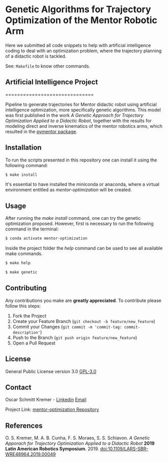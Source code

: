 # Genetic Algorithms for Trajectory Optimization of the Mentor Robotic Arm


Here we submitted all code snippets to help with artificial intelligence coding to deal with an 
optimization problem, where the trajectory planning of a didactic robot is tackled.

See: `Makefile` to know other commands.

## Artificial Intelligence Project

==============================

Pipeline to generate trajectories for Mentor didactic robot using artificial intelligence optimization, more specifically genetic algorithms. This model was 
first published in the work *A Genetic Approach for Trajectory Optimization Applied to a Didactic Robot*, together with the results for modeling direct and inverse
kinematics of the mentor robotics arms, which resulted in the [pymentor package](https://github.com/oscarkremer/pymentor). 

## Installation

To run the scripts presented in this repository one can install it using the following command:

```bash
$ make install
```

It's essential to have installed the miniconda or anaconda, where a virtual environment entitled as *mentor-optimization* will be created. 

## Usage

After running the *make install* command, one can try the genetic optimization proposed. However, first is necessary to run the following command in the terminal:

```bash
$ conda activate mentor-optimization
```

Inside the project folder the *help* command can be used to see all available make commands.

```bash
$ make help
```

```bash
$ make genetic
```

## Contributing

Any contributions you make are **greatly appreciated**. To contribute please follow this steps:

1. Fork the Project
2. Create your Feature Branch (`git checkout -b feature/new_feature`)
3. Commit your Changes (`git commit -m 'commit-tag: commit-description'`)
4. Push to the Branch (`git push origin feature/new_feature`)
5. Open a Pull Request

## License
General Public License version 3.0 [GPL-3.0](https://choosealicense.com/licenses/gpl-3.0/)

## Contact

Oscar Schmitt Kremer - [Linkedin](https://www.linkedin.com/in/oscar-kremer/) [Email](oscar.s.kremer@hotmail.com)

Project Link: [mentor-optimization Repository](https://github.com/oscarkremer/mentor-optimization)

## References

O. S. Kremer, M. A. B. Cunha, F. S. Moraes, S. S. Schiavon. *A Genetic Apporach for Trajectory Optimization Applied to a Didactic Robot* **2019 Latin American Robotics Symposium**. 2019.
[doi:10.1109/LARS-SBR-WRE48964.2019.00049](doi:10.1109/LARS-SBR-WRE48964.2019.00049)